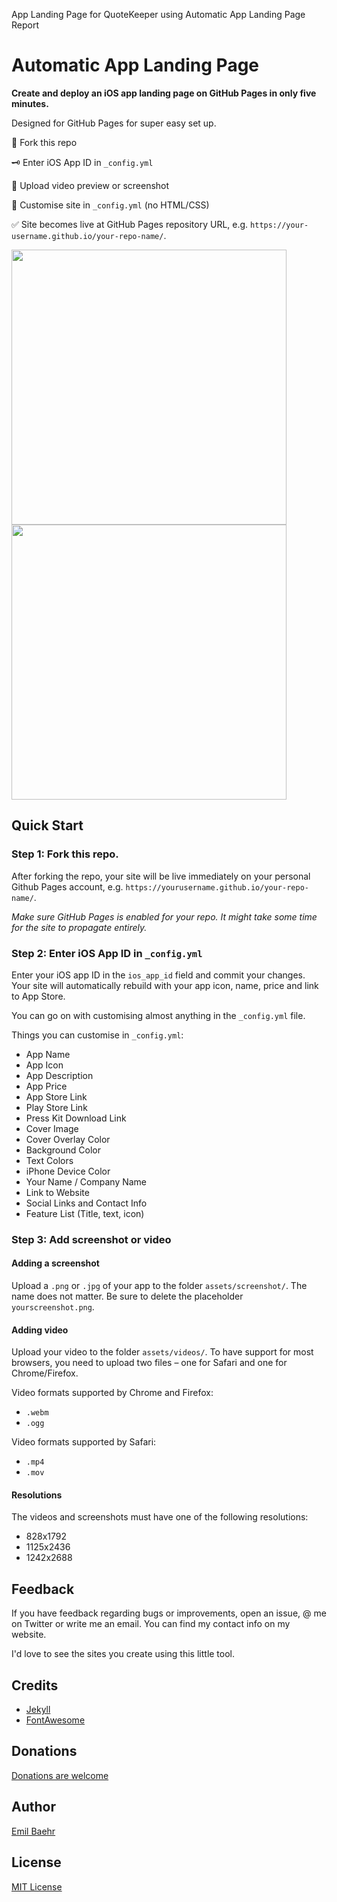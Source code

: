 App Landing Page for QuoteKeeper using Automatic App Landing Page Report 


# Automatic App Landing Page
**Create and deploy an iOS app landing page on GitHub Pages in only five minutes.**

Designed for GitHub Pages for super easy set up. 

🔧 Fork this repo

🗝 Enter iOS App ID in `_config.yml`

📲 Upload video preview or screenshot

🎨 Customise site in `_config.yml` (no HTML/CSS)

✅ Site becomes live at GitHub Pages repository URL, e.g. `https://your-username.github.io/your-repo-name/`.

<img src="https://emilbaehr.com/files/jayson1.png" width="440"> <img src="https://emilbaehr.com/files/slor1.png" width="440">

## Quick Start

### Step 1: Fork this repo.
After forking the repo, your site will be live immediately on your personal Github Pages account, e.g. `https://yourusername.github.io/your-repo-name/`.

*Make sure GitHub Pages is enabled for your repo. It might take some time for the site to propagate entirely.*



### Step 2: Enter iOS App ID in `_config.yml`
Enter your iOS app ID in the `ios_app_id` field and commit your changes. Your site will automatically rebuild with your app icon, name, price and link to App Store.

You can go on with customising almost anything in the `_config.yml` file. 

Things you can customise in `_config.yml`:
- App Name
- App Icon
- App Description
- App Price
- App Store Link
- Play Store Link
- Press Kit Download Link
- Cover Image
- Cover Overlay Color
- Background Color
- Text Colors
- iPhone Device Color
- Your Name / Company Name
- Link to Website
- Social Links and Contact Info
- Feature List (Title, text, icon)



### Step 3: Add screenshot or video



#### Adding a screenshot
Upload a `.png` or `.jpg` of your app to the folder `assets/screenshot/`. The name does not matter. Be sure to delete the placeholder `yourscreenshot.png`.



#### Adding video
Upload your video to the folder `assets/videos/`. To have support for most browsers, you need to upload two files – one for Safari and one for Chrome/Firefox.

Video formats supported by Chrome and Firefox:
- `.webm`
- `.ogg`

Video formats supported by Safari:
- `.mp4`
- `.mov`



#### Resolutions
The videos and screenshots must have one of the following resolutions:
- 828x1792
- 1125x2436
- 1242x2688



## Feedback
If you have feedback regarding bugs or improvements, open an issue, @ me on Twitter or write me an email. You can find my contact info on my website.

I'd love to see the sites you create using this little tool.



## Credits
- [Jekyll](https://github.com/jekyll/jekyll)
- [FontAwesome](https://fortawesome.github.io/Font-Awesome/)



## Donations
[Donations are welcome](https://www.paypal.com/cgi-bin/webscr?cmd=_donations&business=S8ZZT3JXJPN92&currency_code=USD&source=url)


## Author
[Emil Baehr](https://emilbaehr.com/)



## License
[MIT License](LICENSE)
